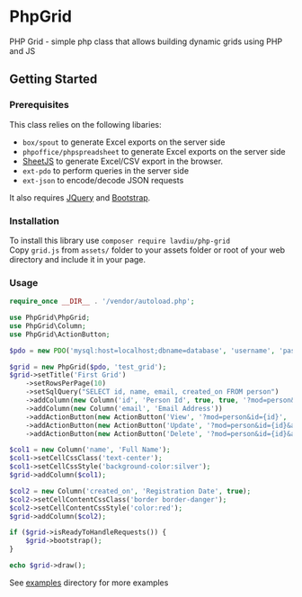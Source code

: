 # PhpGrid
PHP Grid - simple php class that allows building dynamic grids using PHP and JS

## Getting Started
### Prerequisites
This class relies on the following libaries:
 * `box/spout` to generate Excel exports on the server side 
 * `phpoffice/phpspreadsheet` to generate Excel exports on the server side
 * [SheetJS](https://github.com/sheetjs/sheetjs) to generate Excel/CSV export in the browser.
 * `ext-pdo` to perform queries in the server side
 * `ext-json` to encode/decode JSON requests 
 
It also requires [JQuery](https://jquery.com/) and [Bootstrap](https://getbootstrap.com/).

### Installation
To install this library use `composer require lavdiu/php-grid`  
Copy `grid.js` from `assets/` folder to your assets folder or root of your web directory and include it in your page.  

### Usage
```php
require_once __DIR__ . '/vendor/autoload.php';

use PhpGrid\PhpGrid;
use PhpGrid\Column;
use PhpGrid\ActionButton;

$pdo = new PDO('mysql:host=localhost;dbname=database', 'username', 'password');

$grid = new PhpGrid($pdo, 'test_grid');
$grid->setTitle('First Grid')
    ->setRowsPerPage(10)
    ->setSqlQuery("SELECT id, name, email, created_on FROM person")
    ->addColumn(new Column('id', 'Person Id', true, true, '?mod=person&id={id}', '_blank'))
    ->addColumn(new Column('email', 'Email Address'))
    ->addActionButton(new ActionButton('View', '?mod=person&id={id}', 'fa fa-eye'))
    ->addActionButton(new ActionButton('Update', '?mod=person&id={id}&action=update', 'fa fa-pencil'))
    ->addActionButton(new ActionButton('Delete', '?mod=person&id={id}&action=delete', 'fa fa-trash'));

$col1 = new Column('name', 'Full Name');
$col1->setCellCssClass('text-center');
$col1->setCellCssStyle('background-color:silver');
$grid->addColumn($col1);

$col2 = new Column('created_on', 'Registration Date', true);
$col2->setCellContentCssClass('border border-danger');
$col2->setCellContentCssStyle('color:red');
$grid->addColumn($col2);

if ($grid->isReadyToHandleRequests()) {
    $grid->bootstrap();
}

echo $grid->draw();

```

See [examples](https://github.com/lavdiu/php-grid/tree/master/examples) directory for more examples